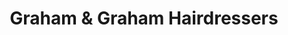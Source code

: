 ---
title: "Graham & Graham Hairdressers"
url: /muenchen/graham-und-graham-hairdressers/
shop: Friseur
---